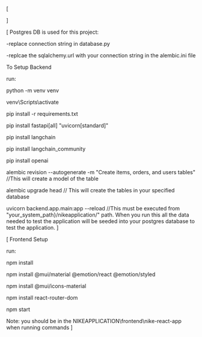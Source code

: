 [

]

[
Postgres DB is used for this project:

-replace connection string in database.py

-replcae the sqlalchemy.url with your connection string in the alembic.ini file

To Setup Backend

run:

python -m venv venv

venv\Scripts\activate   	

pip install -r requirements.txt

pip install fastapi[all] "uvicorn[standard]"  

pip install langchain

pip install langchain_community

pip install openai

alembic revision --autogenerate -m "Create items, orders, and users tables" //This will create a model of the table  

alembic upgrade head // This will create the tables in your specified database

uvicorn backend.app.main:app --reload  //This must be executed from "your_system_path}/nikeapplication/" path. When you run this all the data needed to test the application will be seeded into your postgres database to test the application. 
]


[
Frontend Setup

run:

npm install

npm install @mui/material @emotion/react @emotion/styled   

npm install @mui/icons-material  

npm install react-router-dom   

npm start 

Note: you should be in the NIKEAPPLICATION\frontend\nike-react-app when running commands
]
